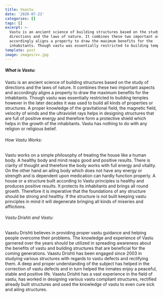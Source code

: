 ```yaml
---
title: Vaastu
date: '2020-07-23'
categories: []
tags: []
excerpt: >-
  Vastu is an ancient science of building structures based on the study of
  directions and the laws of nature. It combines these two important aspects and
  accordingly aligns a property to draw the maximum benefits for the
  inhabitants. Though vastu was essentially restricted to building temples....
template: post
image: images/vv.jpg
---
```

##### What is Vastu: 
Vastu is an ancient science of building structures based on the study of directions and the laws of nature. It combines these two important aspects and accordingly aligns a property to draw the maximum benefits for the inhabitants. Though vastu was essentially restricted to building temples however in the later decades it was used to build all kinds of properties or structures. A proper knowledge of the gravitational field, the magnetic field, velocity of winds and the ultraviolet rays helps in designing structures that are full of positive energy and therefore form a protective shield which helps in the growth of the inhabitants. Vastu has nothing to do with any religion or religious belief.

###### How Vastu Works: 
Vastu works on a simple philosophy of treating the house like a human body. A healthy body and mind reaps good and positive results. There is clarity of thought and therefore the body works with full energy and vitality. On the other hand an ailing body which does not have any energy or strength and is dependent upon medication can hardly function properly. A house or a structure built according to Vastu principles is healthy and produces positive results. It protects its inhabitants and brings all round growth. Therefore it is imperative that the foundations of any structure should be strong and healthy. If the structure is not built keeping vastu principles in mind it will degenerate bringing all kinds of miseries and afflictions.

###### Vastu Drishti and Vastu: 
Vaastu Drishti believes in providing proper vastu guidance and helping people overcome their problems. The knowledge and experience of Vastu garnered over the years should be utilized in spreading awareness about the benefits of vastu and building structures that are beneficial for the coming generations. Vaastu Drishti has been engaged since 2003 in studying various structures with regards to vastu defects and rectifying them. A deep and proper understanding of the subject has helped in the correction of vastu defects and in turn helped the inmates enjoy a peaceful, stable and positive life. Vaastu Drishti has a vast experience in the field of vastu, has worked in designing various vastu compliant structures, rectified already built structures and used the knowledge of vastu to even cure sick and ailing structures.
